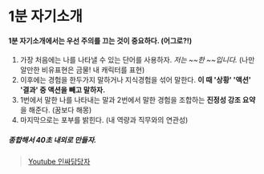 # 1분 자기소개   
   
#### 1분 자기소개에서는 우선 주의를 끄는 것이 중요하다. (어그로?!)   
1. 가장 처음에는 나를 나타낼 수 있는 단어를 사용하자. *저는 ~~한 ~~입니다.* (나만 알만한 비유표현은 금물! 내 캐릭터를 표현)   
2. 이후에는 경험을 한두가지 말하거나 지식경험을 섞어 말한다.  **이 때 '상황' '액션' '결과' 중 액션을 빼고 말하자.**    
3. 1번에서 말한 나를 나타내는 말과 2번에서 말한 경험을 조합하는 **진정성 강조 요약** 을 해준다. (꿈보다 해몽)   
4. 마지막으로는 포부를 밝힌다. (내 역량과 직무와의 연관성)   
   
##### 종합해서 40초 내외로 만들자.
   
> [Youtube 인싸담당자](https://www.youtube.com/watch?v=DSBJXuDyDOY)
